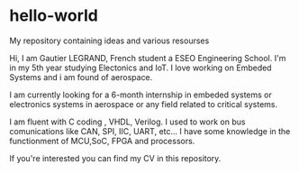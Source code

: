 # hello-world
My repository containing ideas and various resourses

Hi, I am Gautier LEGRAND, French student a ESEO Engineering School. 
I'm in my 5th year studying Electonics and IoT. I love working on Embeded Systems and i am found of aerospace. 

I am currently looking for a 6-month internship in embeded systems or electronics systems in aerospace or any field related to critical systems. 

I am fluent with C coding , VHDL, Verilog. I used to work on bus comunications like CAN, SPI, IIC, UART, etc... I have some knowledge in the functionment of MCU,SoC, FPGA and processors. 

If you're interested you can find my CV in this repository.



